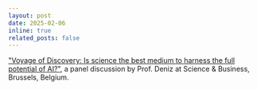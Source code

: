 ```yaml
---
layout: post
date: 2025-02-06
inline: true
related_posts: false
---
```

<a href="https://youtu.be/2ZtMcKuGoMk?si=jCfWB8vNFu7GPcCI" target="_blank" rel="noopener noreferrer">"Voyage of Discovery: Is science the best medium to harness the full potential of AI?"</a>, a panel discussion by Prof. Deniz at Science & Business, Brussels, Belgium.
